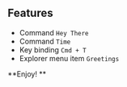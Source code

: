 ## Features

* Command `Hey There`
* Command `Time`
* Key binding `Cmd + T`
* Explorer menu item `Greetings`

**Enjoy! **
